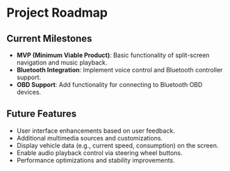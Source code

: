 # Project Roadmap

## Current Milestones
- **MVP (Minimum Viable Product)**: Basic functionality of split-screen navigation and music playback.
- **Bluetooth Integration**: Implement voice control and Bluetooth controller support.
- **OBD Support**: Add functionality for connecting to Bluetooth OBD devices.

## Future Features
- User interface enhancements based on user feedback.
- Additional multimedia sources and customizations.
- Display vehicle data (e.g., current speed, consumption) on the screen.
- Enable audio playback control via steering wheel buttons.
- Performance optimizations and stability improvements.
